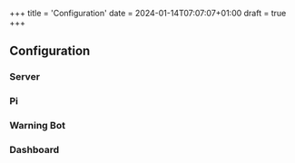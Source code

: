 +++
title = 'Configuration'
date = 2024-01-14T07:07:07+01:00
draft = true
+++

## Configuration

### Server

### Pi

### Warning Bot

### Dashboard

### 